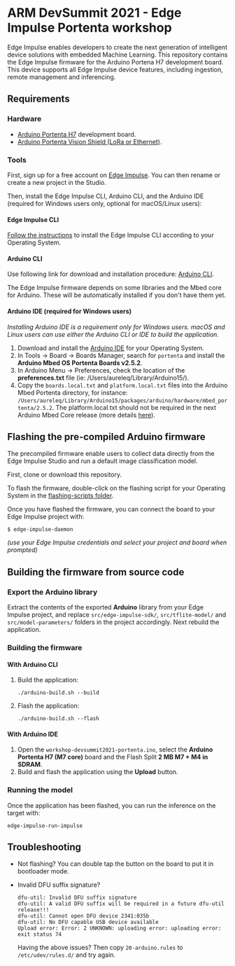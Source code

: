 # ARM DevSummit 2021 - Edge Impulse Portenta workshop

Edge Impulse enables developers to create the next generation of intelligent device solutions with embedded Machine Learning. This repository contains the Edge Impulse firmware for the Arduino Portena H7 development board. This device supports all Edge Impulse device features, including ingestion, remote management and inferencing.

## Requirements

### Hardware

* [Arduino Portenta H7](https://store.arduino.cc/portenta-h7) development board.
* [Arduino Portenta Vision Shield (LoRa or Ethernet)](https://store.arduino.cc/portenta-vision-shield).

### Tools

First, sign up for a free account on [Edge Impulse](https://studio.edgeimpulse.com/signup).
You can then rename or create a new project in the Studio.

Then, install the Edge Impulse CLI, Arduino CLI, and the Arduino IDE (required for Windows users only, optional for macOS/Linux users):

#### Edge Impulse CLI

[Follow the instructions](https://docs.edgeimpulse.com/docs/cli-installation) to install the Edge Impulse CLI according to your Operating System.

#### Arduino CLI

Use following link for download and installation procedure: [Arduino CLI](https://arduino.github.io/arduino-cli/installation/).

The Edge Impulse firmware depends on some libraries and the Mbed core for Arduino. These will be automatically installed if you don't have them yet.

#### Arduino IDE (required for Windows users)

_Installing Arduino IDE is a requirement only for Windows users. macOS and Linux users can use either the Arduino CLI or IDE to build the application._

1. Download and install the [Arduino IDE](https://www.arduino.cc/en/software) for your Operating System.
1. In Tools -> Board -> Boards Manager, search for `portenta` and install the **Arduino Mbed OS Portenta Boards v2.5.2**.
1. In Arduino Menu -> Preferences, check the location of the **preferences.txt** file (ie: /Users/aureleq/Library/Arduino15/).
1.  Copy the `boards.local.txt` and `platform.local.txt` files into the Arduino Mbed Portenta directory, for instance:
`/Users/aureleq/Library/Arduino15/packages/arduino/hardware/mbed_portenta/2.5.2`. The platform.local.txt should not be required in the next Arduino Mbed Core release (more details [here](https://github.com/arduino/ArduinoCore-mbed/pull/333)).


## Flashing the pre-compiled Arduino firmware

The precompiled firmware enable users to collect data directly from the Edge Impulse Studio and run a default image classification model.

First, clone or download this repository.

To flash the firmware, double-click on the flashing script for your Operating System in the [flashing-scripts folder](flashing-scripts/).

Once you have flashed the firmware, you can connect the board to your Edge Impulse project with:

`
$ edge-impulse-daemon
`

_(use your Edge Impulse credentials and select your project and board when prompted)_

## Building the firmware from source code

### Export the Arduino library

Extract the contents of the exported **Arduino** library from your Edge Impulse project, and replace `src/edge-impulse-sdk/`, `src/tflite-model/` and `src/model-parameters/` folders in the project
accordingly. Next rebuild the application.

### Building the firmware

#### With Arduino CLI

1. Build the application:

    ```
    ./arduino-build.sh --build
    ```

1. Flash the application:

    ```
    ./arduino-build.sh --flash
    ```

#### With Arduino IDE

1. Open the `workshop-devsummit2021-portenta.ino`, select the **Arduino Portenta H7 (M7 core)** board and the Flash Split **2 MB M7 + M4 in SDRAM**.
1. Build and flash the application using the **Upload** button.

### Running the model

Once the application has been flashed, you can run the inference on the target with:

`
edge-impulse-run-impulse
`

## Troubleshooting

* Not flashing? You can double tap the button on the board to put it in bootloader mode.
* Invalid DFU suffix signature?

    ```
    dfu-util: Invalid DFU suffix signature
    dfu-util: A valid DFU suffix will be required in a future dfu-util release!!!
    dfu-util: Cannot open DFU device 2341:035b
    dfu-util: No DFU capable USB device available
    Upload error: Error: 2 UNKNOWN: uploading error: uploading error: exit status 74
    ```

    Having the above issues? Then copy `20-arduino.rules` to `/etc/udev/rules.d/` and try again.
